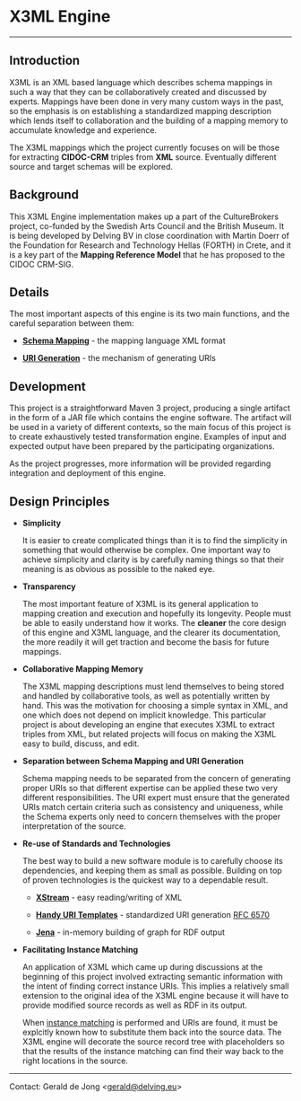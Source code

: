 # X3ML Engine
---
## Introduction

X3ML is an XML based language which describes schema mappings in such a way that they can be collaboratively created and discussed by experts.  Mappings have been done in very many custom ways in the past, so the emphasis is on establishing a standardized mapping description which lends itself to collaboration and the building of a mapping memory to accumulate knowledge and experience.

The X3ML mappings which the project currently focuses on will be those for extracting **CIDOC-CRM** triples from **XML** source.  Eventually different source and target schemas will be explored.

## Background

This X3ML Engine implementation makes up a part of the CultureBrokers project, co-funded by the Swedish Arts Council and the British Museum.  It is being developed by Delving BV in close coordination with Martin Doerr of the Foundation for Research and Technology Hellas (FORTH) in Crete, and it is a key part of the **Mapping Reference Model** that he has proposed to the CIDOC CRM-SIG.

## Details

The most important aspects of this engine is its two main functions, and the careful separation between them:

* **[Schema Mapping](https://github.com/delving/x3ml/blob/master/docs/x3ml-schema-mapping.md)** - the mapping language XML format

* **[URI Generation](https://github.com/delving/x3ml/blob/master/docs/x3ml-uri-generation.md)** - the mechanism of generating URIs

## Development

This project is a straightforward Maven 3 project, producing a single artifact in the form of a JAR file which contains the engine software.  The artifact will be used in a variety of different contexts, so the main focus of this project is to create exhaustively tested transformation engine.  Examples of input and expected output have been prepared by the participating organizations.

As the project progresses, more information will be provided regarding integration and deployment of this engine.

## Design Principles

* **Simplicity**

	It is easier to create complicated things than it is to find the simplicity in something that would otherwise be complex.  One important way to achieve simplicity and clarity is by carefully naming things so that their meaning is as obvious as possible to the naked eye.
	
* **Transparency**

	The most important feature of X3ML is its general application to mapping creation and execution and hopefully its longevity.  People must be able to easily understand how it works.  The **cleaner** the core design of this engine and X3ML language, and the clearer its documentation, the more readily it will get traction and become the basis for future mappings.

* **Collaborative Mapping Memory**

	The X3ML mapping descriptions must lend themselves to being stored and handled by collaborative tools, as well as potentially written by hand.  This was the motivation for choosing a simple syntax in XML, and one which does not depend on implicit knowledge.  This particular project is about developing an engine that executes X3ML to extract triples from XML, but related projects will focus on making the X3ML easy to build, discuss, and edit.

* **Separation between Schema Mapping and URI Generation**

	Schema mapping needs to be separated from the concern of generating proper URIs so that different expertise can be applied these two very different responsibilities.  The URI expert must ensure that the generated URIs match certain criteria such as consistency and uniqueness, while the Schema experts only need to concern themselves with the proper interpretation of the source.

* **Re-use of Standards and Technologies**

	The best way to build a new software module is to carefully choose its dependencies, and keeping them as small as possible.  Building on top of proven technologies is the quickest way to a dependable result.

	* **[XStream](http://xstream.codehaus.org/)** - easy reading/writing of XML 
	
	* **[Handy URI Templates](https://github.com/damnhandy/Handy-URI-Templates)** - standardized URI generation [RFC 6570](http://tools.ietf.org/html/rfc6570)
	
	* **[Jena](https://jena.apache.org/)** - in-memory building of graph for RDF output

* **Facilitating Instance Matching**

	An application of X3ML which came up during discussions at the beginning of this project involved extracting semantic information with the intent of finding correct instance URIs.  This implies a relatively small extension to the original idea of the X3ML engine because it will have to provide modified source records as well as RDF in its output.
	
	When [instance matching](http://prezi.com/povcuuboyyg5/culture-brokers-enrichment/) is performed and URIs are found, it must be explcitly known how to substitute them back into the source data.  The X3ML engine will decorate the source record tree with placeholders so that the results of the instance matching can find their way back to the right locations in the source.


---

Contact: Gerald de Jong &lt;gerald@delving.eu&gt;